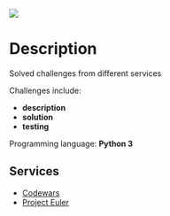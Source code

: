 <a href="https://github.com/jestenough/code_challenges/actions/workflows/pytest.yml"><img src="https://github.com/jestenough/code_challenges/actions/workflows/pytest.yml/badge.svg"></a>

# Description

Solved challenges from different services

Challenges include:
* **description**
* **solution**
* **testing**

Programming language: **Python 3**


## Services

- [Codewars](services/codewars/)
- [Project Euler](services/project_euler/)
